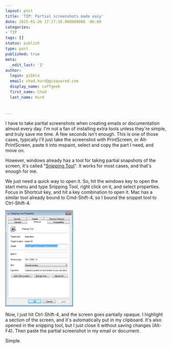 ```yaml
---
layout: post
title: 'TIP: Partial screenshots made easy'
date: 2015-01-26 17:17:16.000000000 -06:00
categories:
- TIP
tags: []
status: publish
type: post
published: true
meta:
  _edit_last: '1'
author:
  login: gibble
  email: chad.hurd@gcsquared.com
  display_name: caffgeek
  first_name: Chad
  last_name: Hurd

  
---
```

I have to take partial screenshots when creating emails or documentation almost every day. I'm not a fan of installing extra tools unless they're simple, and truly save me time. A few seconds isn't enough. This is one of those cases, typically I'll just take the screenshot with PrintScreen, or Alt-PrintScreen, paste it into mspaint, select and copy the part I need, and move on.

However, windows already has a tool for taking partial snapshots of the screen, it's called "[Snipping Tool](http://windows.microsoft.com/en-CA/windows7/products/features/snipping-tool)". It works for most cases, and that's enough for me.

We just need a quick way to open it. So, hit the windows key to open the start menu and type Snipping Tool, right click on it, and select properties. Focus in Shortcut key, and hit a key combination to open it. Mac has a similar tool already bound to Cmd-Shift-4, so I bound the snippet tool to Ctrl-Shift-4.

[![SnippingTool](/assets/SnippingTool-212x300.png)](/assets/SnippingTool-212x300.png)

Now, I just hit Ctrl-Shift-4, and the screen goes partially opaque. I highlight a section of the screen, and it's automatically put in my clipboard. It's also opened in the snipping tool, but I just close it without saving changes (Alt-F4). Then paste the partial screenshot in my email or document.

Simple.
